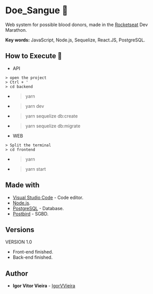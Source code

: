 # Doe_Sangue 💉
Web system for possible blood donors, made in the [Rocketseat](https://github.com/Rocketseat) Dev Marathon. 

**Key words:** JavaScript, Node.js, Sequelize, React.JS, PostgreSQL.

## How to Execute 🤔

* API
```
> open the project
> Ctrl + '
> cd backend
```
- > yarn
 - > yarn dev
- > yarn sequelize db:create
- > yarn sequelize db:migrate

* WEB
```
> Split the terminal
> cd frontend
```
- > yarn
- > yarn start


## Made with
* [Visual Studio Code](https://code.visualstudio.com/) - Code editor.
* [Node.js](https://nodejs.org/en/).
* [PostgreSQL](https://www.postgresql.org/) - Database.
* [Postbird](https://www.electronjs.org/apps/postbird) - SGBD.


## Versions
VERSION 1.0
* Front-end finished.
* Back-end finished.

## Author
* **Igor Vitor Vieira** - [IgorVVieira](https://github.com/IgorVViera)
